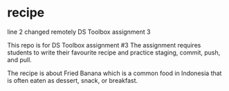 # recipe
line 2 changed remotely
DS Toolbox assignment 3

This repo is for DS Toolbox assignment #3
The assignment requires students to write their favourite recipe and practice staging, commit, push, and pull.

The recipe is about Fried Banana which is a common food in Indonesia that is often eaten as dessert, snack, or breakfast.
